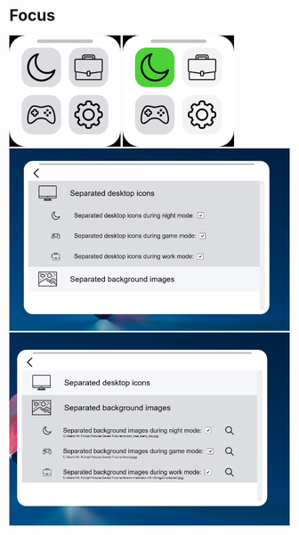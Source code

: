 # Focus
 
![gui](https://github.com/kapasifulop/Focus/blob/main/imgs/1.png?raw=true)
![gui](https://github.com/kapasifulop/Focus/blob/main/imgs/2.png?raw=true)
![gui](https://github.com/kapasifulop/Focus/blob/main/imgs/3.png?raw=true)
![gui](https://github.com/kapasifulop/Focus/blob/main/imgs/4.png?raw=true)
